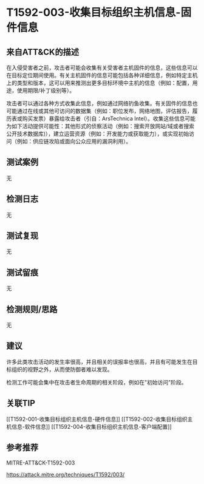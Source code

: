 # T1592-003-收集目标组织主机信息-固件信息

## 来自ATT&CK的描述

在入侵受害者之前，攻击者可能会收集有关受害者主机固件的信息，这些信息可以在目标定位期间使用。有关主机固件的信息可能包括各种详细信息，例如特定主机上的类型和版本，这可以用来推测出更多目标环境中主机的信息（例如：配置，用途，使用期限/补丁级别等）。

攻击者可以通过各种方式收集此信息，例如通过网络钓鱼收集。有关固件的信息也可能通过在线或其他可访问的数据集（例如：职位发布，网络地图，评估报告，履历表或购买发票）暴露给攻击者（引自：ArsTechnica Intel）。收集这些信息可能为如下活动提供可能性：其他形式的侦察活动（例如：搜索开放网站/域或者搜索公开技术数据库)），建立运营资源（例如：开发能力或获取能力），或实现初始访问（例如：供应链攻陷或面向公众应用的漏洞利用）。

## 测试案例

无

## 检测日志

无

## 测试复现

无

## 测试留痕

无

## 检测规则/思路

无

## 建议

许多此类攻击活动的发生率很高，并且相关的误报率也很高，并且有可能发生在目标组织的视野之外，从而使防御者难以发现。

检测工作可能会集中在攻击者生命周期的相关阶段，例如在"初始访问"阶段。

## 关联TIP

[[T1592-001-收集目标组织主机信息-硬件信息]]
[[T1592-002-收集目标组织主机信息-软件信息]]
[[T1592-004-收集目标组织主机信息-客户端配置]]

## 参考推荐

MITRE-ATT&CK-T1592-003

<https://attack.mitre.org/techniques/T1592/003/>
